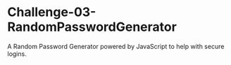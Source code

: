 # Challenge-03-RandomPasswordGenerator
A Random Password Generator powered by JavaScript to help with secure logins.
